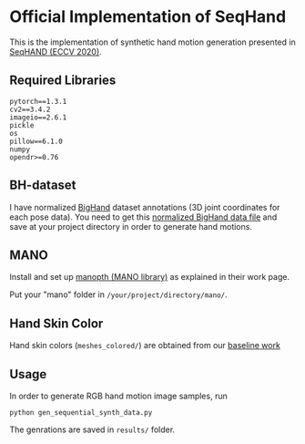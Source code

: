 # Official Implementation of SeqHand
This is the implementation of synthetic hand motion generation presented in [SeqHAND (ECCV 2020)](https://www.ecva.net/papers/eccv_2020/papers_ECCV/papers/123570120.pdf).

## Required Libraries
```
pytorch==1.3.1
cv2==3.4.2
imageio==2.6.1
pickle
os
pillow==6.1.0
numpy
opendr>=0.76
```

## BH-dataset
I have normalized [BigHand](http://bjornstenger.github.io/papers/yuan_cvpr2017.pdf) dataset annotations (3D joint coordinates for each pose data).
You need to get this [normalized BigHand data file](https://drive.google.com/file/d/13iiZDkxA3hCR6l4L4Em2Dxo6jBTvkBLM/view?usp=sharing) and save at 
your project directory in order to generate hand motions.

## MANO
Install and set up [manopth (MANO library)](https://github.com/hassony2/manopth) as explained in their work page.

Put your "mano" folder in ```/your/project/directory/mano/```.

## Hand Skin Color
Hand skin colors (```meshes_colored/```) are obtained from our [baseline work](https://github.com/boukhayma/3dhand)

## Usage
In order to generate RGB hand motion image samples, 
run 
```
python gen_sequential_synth_data.py
```

The genrations are saved in ```results/``` folder.
